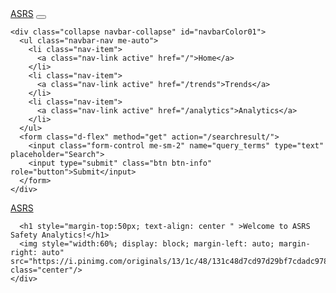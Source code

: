 <html>

<head>
  <link rel="stylesheet" href="https://bootswatch.com/4/lux/bootstrap.css"/>
    <title>Home</title>
</head>

<body>

<nav class="navbar navbar-expand-lg navbar-dark bg-primary">
  <div class="container-fluid">
    <a class="navbar-brand" href="">ASRS</a>
    <button class="navbar-toggler" type="button" data-bs-toggle="collapse" data-bs-target="#navbarColor01" aria-controls="navbarColor01" aria-expanded="false" aria-label="Toggle navigation">
      <span class="navbar-toggler-icon"></span>
    </button>

    <div class="collapse navbar-collapse" id="navbarColor01">
      <ul class="navbar-nav me-auto">
        <li class="nav-item">
          <a class="nav-link active" href="/">Home</a>
        </li>
        <li class="nav-item">
          <a class="nav-link active" href="/trends">Trends</a>
        </li>
        <li class="nav-item">
          <a class="nav-link active" href="/analytics">Analytics</a>
        </li>
      </ul>
      <form class="d-flex" method="get" action="/searchresult/">
        <input class="form-control me-sm-2" name="query_terms" type="text" placeholder="Search">
        <input type="submit" class="btn btn-info" role="button">Submit</input>
      </form>
    </div>
  </div>
</nav>

<nav class="navbar fixed-bottom navbar-expand-lg navbar-dark bg-primary">
  <div class="container-fluid">
    <a class="navbar-brand" href="#">ASRS</a>
  </div>
</nav>

<div class="container">
    <div class="col-12" >

      <h1 style="margin-top:50px; text-align: center " >Welcome to ASRS Safety Analytics!</h1>
      <img style="width:60%; display: block; margin-left: auto; margin-right: auto" src="https://i.pinimg.com/originals/13/1c/48/131c48d7cd97d29bf7cdadc978ff66b8.jpg" class="center"/>
    </div>
</div>


<!-- <div>
  <img src="https://www.iams.com/images/default-source/article-image/article_stomach-issues-in-cats-why-cats-vomit-and-what-to-do_header.jpg" alt="cat">
</div>
-->

</body>
</html>


